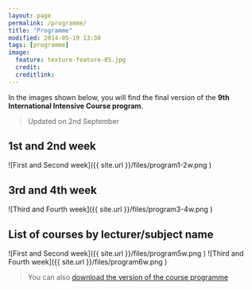 ```yaml
---
layout: page
permalink: /programme/
title: "Programme"
modified: 2014-05-19 13:30
tags: [programme]
image:
  feature: texture-feature-05.jpg
  credit:
  creditlink:
---
```

In the images shown below, you will find the final version of the **9th International Intensive Course program**.

> Updated on 2nd September

## 1st and 2nd week
![First and Second week]({{ site.url }}/files/program1-2w.png )

## 3rd and 4th week
![Third and Fourth week]({{ site.url }}/files/program3-4w.png )

## List of courses by lecturer/subject name
![First and Second week]({{ site.url }}/files/program5w.png )
![Third and Fourth week]({{ site.url }}/files/program6w.png )

>You can also [download the version of the course programme](../files/program.pdf)
